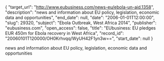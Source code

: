 {
  "target_url": "http://www.eubusiness.com/news-eu/ebola-un-aid.1358", 
  "description": "news and information about EU policy, legislation, economic data and opportunities", 
  "end_date": null, 
  "date": "2006-01-01T12:00:00", 
  "slug": 29320, 
  "subject": "Ebola Outbreak, West Africa 2014", 
  "publisher": "eubusiness.com", 
  "open_access": false, 
  "title": "EUbusiness: EU pledges EUR 450m for Ebola recovery in West Africa", 
  "record_id": "20060101T120000/OH0Krhvqq/WyUH42F1yn3w==", 
  "start_date": null
}

news and information about EU policy, legislation, economic data and opportunities
